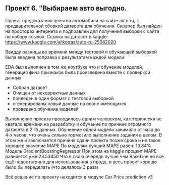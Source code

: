 ## Проект 6. "Выбираем авто выгодно.

Проект предсказания цены на автомобили на сайте auto.ru, с предварительной сборкой датасета для обучения.
Скрапер был найден на просторах интернета и подправлен для получения выборки с сайта по набору ссылок.
Ссылка на датасет в kaggle: https://www.kaggle.com/allkotraz/auto-ru-25082020

Ввидду разницы во времени между тестовой и обучающей выборкой была введена поправка к результатам каждой модели.

EDA был выполнен в том же ноутбуке что и обучение моделей, генерация фича признаков была произведена вместе с проверкой данных.


- Собран датасет
- Очищен от некорректных данных
- приведен в один формат с тестовой выборкой
- сгенерированы новый данные на осоне имеющихся
- проведено обучение моделей
 
Выполнение проекта проводилось одним человеком, категорически не хватало времени на разработку и обучение по причине огромного датасета в 2 гб данных.
Обучеение одной модели занимало от часа до 4-х часов, что очень сильно тормозило выполнение задания в целом. В этом же и заключается причина сдачи проекта позже срока и не такое хорошее значение MAPE
По моделям лучший MAPE равен: 13.84%
Модель GradientBoostingRegressor
При этом на kaggle процент MAPE равняется уже 23.53450
Что в свою очередь лучше чем BaseLine но всё ещё недостаточно для использования в проде, и весь проект хорошо было бы переделать (что делалось 3 раза)

Всё решение по проекту находится в модуле Car Price prediction v3
